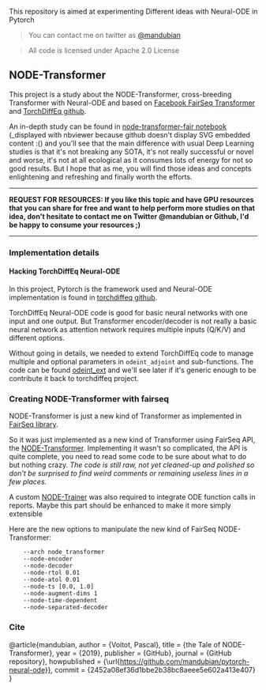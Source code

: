 This repository is aimed at experimenting Different ideas with Neural-ODE in Pytorch

> You can contact me on twitter as [@mandubian](http://twitter.com/mandubian)

> All code is licensed under Apache 2.0 License


## NODE-Transformer

This project is a study about the NODE-Transformer, cross-breeding Transformer with Neural-ODE and based on [Facebook FairSeq Transformer](https://github.com/pytorch/fairseq) and [TorchDiffEq github](https://github.com/rtqichen/torchdiffeq).

An in-depth study can be found in [node-transformer-fair notebook](https://nbviewer.jupyter.org/github/mandubian/pytorch-neural-ode/blob/master/node-transformer-fair/node-transformer-fair.ipynb) (_displayed with nbviewer because github doesn't display SVG embedded content :() and you'll see that the main difference with usual Deep Learning studies is that it's not breaking any SOTA, it's not really successful or novel and worse, it's not at all ecological as it consumes lots of energy for not so good results. But I hope that as me, you will find those ideas and concepts enlightening and refreshing and finally worth the efforts.

----

**REQUEST FOR RESOURCES: If you like this topic and have GPU resources that you can share for free and want to help perform more studies on that idea, don't hesitate to contact me on Twitter @mandubian or Github, I'd be happy to consume your resources ;)**

----

### Implementation details

#### Hacking TorchDiffEq Neural-ODE

In this project, Pytorch is the framework used and Neural-ODE implementation is found in [torchdiffeq github](https://github.com/rtqichen/torchdiffeq).

TorchDiffEq Neural-ODE code is good for basic neural networks with one input and one output. But Transformer encoder/decoder is not really a basic neural network as attention network requires multiple inputs (Q/K/V) and different options.

Without going in details, we needed to extend TorchDiffEq code to manage multiple and optional parameters in `odeint_adjoint` and sub-functions. The code can be found [odeint_ext](https://github.com/mandubian/pytorch-neural-ode/tree/master/odeint_ext) and we'll see later if it's generic enough to be contribute it back to torchdiffeq project.


### Creating NODE-Transformer with fairseq

NODE-Transformer is just a new kind of Transformer as implemented in [FairSeq library](https://github.com/pytorch/fairseq).

So it was just implemented as a new kind of Transformer using FairSeq API, the [NODE-Transformer](https://github.com/mandubian/pytorch-neural-ode/blob/master/node-transformer-fair/node_transformer/node_transformer.py). Implementing it wasn't so complicated, the API is quite complete, you need to read some code to be sure about what to do but nothing crazy. _The code is still raw, not yet cleaned-up and polished so don't be surprised to find weird comments or remaining useless lines in a few places._

A custom [NODE-Trainer](https://github.com/mandubian/pytorch-neural-ode/blob/master/node-transformer-fair/node_transformer/node_trainer.py) was also required to integrate ODE function calls in reports. Maybe this part should be enhanced to make it more simply extensible

Here are the new options to manipulate the new kind of FairSeq NODE-Transformer:

```
    --arch node_transformer    
    --node-encoder
    --node-decoder
    --node-rtol 0.01
    --node-atol 0.01
    --node-ts [0.0, 1.0]
    --node-augment-dims 1
    --node-time-dependent
    --node-separated-decoder
```

### Cite

@article{mandubian,
  author = {Voitot, Pascal},
  title = {the Tale of NODE-Transformer},
  year = {2019},
  publisher = {GitHub},
  journal = {GitHub repository},
  howpublished = {\url{https://github.com/mandubian/pytorch-neural-ode}},
  commit = {2452a08ef36d1bbe2b38bc8aeee5e602a413e407}
}
